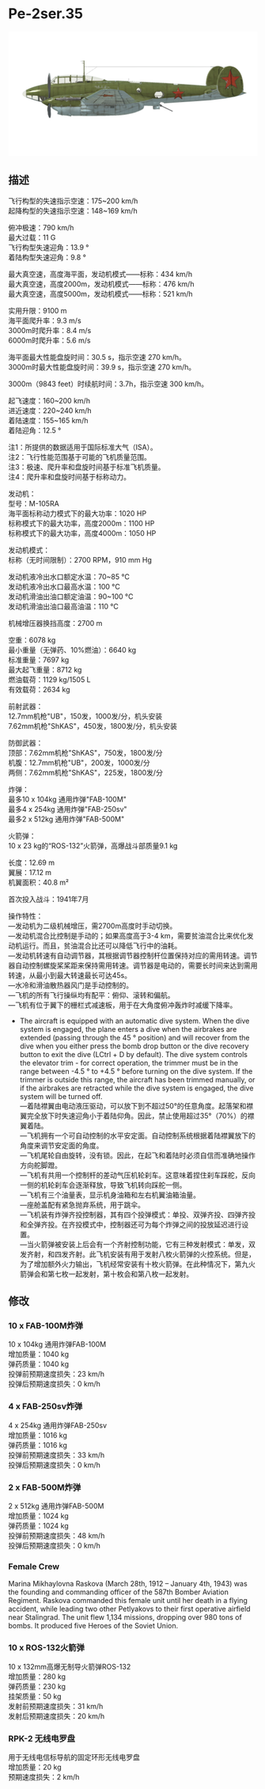 # Pe-2ser.35  
  
![pe2s35](../images/pe2s35.png)  
  
## 描述  
  
飞行构型的失速指示空速：175~200 km/h  
起降构型的失速指示空速：148~169 km/h  
  
俯冲极速：790 km/h  
最大过载：11 G  
飞行构型失速迎角：13.9 °  
着陆构型失速迎角：9.8 °  
  
最大真空速，高度海平面，发动机模式——标称：434 km/h  
最大真空速，高度2000m，发动机模式——标称：476 km/h  
最大真空速，高度5000m，发动机模式——标称：521 km/h  
  
实用升限：9100 m  
海平面爬升率：9.3 m/s  
3000m时爬升率：8.4 m/s  
6000m时爬升率：5.6 m/s  
  
海平面最大性能盘旋时间：30.5 s，指示空速 270 km/h。  
3000m时最大性能盘旋时间：39.9 s，指示空速 270 km/h。  
  
3000m（9843 feet）时续航时间：3.7h，指示空速 300 km/h。  
  
起飞速度：160~200 km/h  
进近速度：220~240 km/h  
着陆速度：155~165 km/h  
着陆迎角：12.5 °  
  
注1：所提供的数据适用于国际标准大气（ISA）。  
注2：飞行性能范围基于可能的飞机质量范围。  
注3：极速、爬升率和盘旋时间基于标准飞机质量。  
注4：爬升率和盘旋时间基于标称动力。  
  
发动机：  
型号：M-105RA  
海平面标称动力模式下的最大功率：1020 HP  
标称模式下的最大功率，高度2000m：1100 HP  
标称模式下的最大功率，高度4000m：1050 HP  
  
发动机模式：  
标称（无时间限制）：2700 RPM，910 mm Hg  
  
发动机液冷出水口额定水温：70~85 °C  
发动机液冷出水口最高水温：100 °C  
发动机滑油出油口额定油温：90~100 °C  
发动机滑油出油口最高油温：110 °C  
  
机械增压器换挡高度：2700 m  
  
空重：6078 kg  
最小重量（无弹药、10%燃油）：6640 kg  
标准重量：7697 kg  
最大起飞重量：8712 kg  
燃油载荷：1129 kg/1505 L  
有效载荷：2634 kg  
  
前射武器：  
12.7mm机枪"UB"，150发，1000发/分，机头安装  
7.62mm机枪"ShKAS"，450发，1800发/分，机头安装  
  
防御武器：  
顶部：7.62mm机枪"ShKAS"，750发，1800发/分  
机腹：12.7mm机枪"UB"，200发，1000发/分  
两侧：7.62mm机枪"ShKAS"，225发，1800发/分  
  
炸弹：  
最多10 x 104kg 通用炸弹"FAB-100M"  
最多4 x 254kg 通用炸弹"FAB-250sv"  
最多2 x 512kg 通用炸弹"FAB-500M"  
  
火箭弹：  
10 x 23 kg的“ROS-132”火箭弹，高爆战斗部质量9.1 kg  
  
长度：12.69 m  
翼展：17.12 m  
机翼面积：40.8 m²  
  
首次投入战斗：1941年7月  
  
操作特性：  
—发动机为二级机械增压，需2700m高度时手动切换。  
—发动机混合比控制是手动的；如果高度高于3-4 km，需要贫油混合比来优化发动机运行。而且，贫油混合比还可以降低飞行中的油耗。  
—发动机转速有自动调节器，其根据调节器控制杆位置保持对应的需用转速。调节器自动控制螺旋桨桨距来保持需用转速。调节器是电动的，需要长时间来达到需用转速，从最小到最大转速最长可达45s。  
—水冷和滑油散热器风门是手动控制的。  
—飞机的所有飞行操纵均有配平：俯仰、滚转和偏航。  
—飞机有位于翼下的栅栏式减速板，用于在大角度俯冲轰炸时减缓下降率。  
- The aircraft is equipped with an automatic dive system. When the dive system is engaged, the plane enters a dive when the airbrakes are extended (passing through the 45 ° position) and will recover from the dive when you either press the bomb drop button or the dive recovery button to exit the dive (LCtrl + D by default). The dive system controls the elevator trim - for correct operation, the trimmer must be in the range between -4.5 ° to +4.5 ° before turning on the dive system. If the trimmer is outside this range, the aircraft has been trimmed manually, or if the airbrakes are retracted while the dive system is engaged, the dive system will be turned off.  
—着陆襟翼由电动液压驱动，可以放下到不超过50°的任意角度。起落架和襟翼完全放下时失速迎角小于着陆仰角。因此，禁止使用超过35°（70%）的襟翼着陆。  
—飞机拥有一个可自动控制的水平安定面。自动控制系统根据着陆襟翼放下的角度来调节安定面的角度。  
—飞机尾轮自由旋转，没有锁。因此，在起飞和着陆时必须自信而准确地操作方向舵脚蹬。  
—飞机有共用一个控制杆的差动气压机轮刹车。这意味着捏住刹车踩舵，反向一侧的机轮刹车会逐渐释放，导致飞机转向踩舵一侧。  
—飞机有三个油量表，显示机身油箱和左右机翼油箱油量。  
—座舱盖配有紧急抛弃系统，用于跳伞。  
—飞机装有炸弹齐投控制器，其有四个投弹模式：单投、双弹齐投、四弹齐投和全弹齐投。在齐投模式中，控制器还可为每个炸弹之间的投放延迟进行设置。  
—当火箭弹被安装上后会有一个齐射控制功能，它有三种发射模式：单发，双发齐射，和四发齐射。此飞机安装有用于发射八枚火箭弹的火控系统。但是，为了增加额外火力输出，飞机经常安装有十枚火箭弹。在此种情况下，第九火箭弹会和第七枚一起发射，第十枚会和第八枚一起发射。  
  
## 修改  
  
  
### 10 x FAB-100M炸弹  
  
10 x 104kg 通用炸弹FAB-100M  
增加质量：1040 kg  
弹药质量：1040 kg  
投弹前预期速度损失：23 km/h  
投弹后预期速度损失：0 km/h  
  
### 4 x FAB-250sv炸弹  
  
4 x 254kg 通用炸弹FAB-250sv  
增加质量：1016 kg  
弹药质量：1016 kg  
投弹前预期速度损失：33 km/h  
投弹后预期速度损失：0 km/h  
  
### 2 x FAB-500M炸弹  
  
2 x 512kg 通用炸弹FAB-500M  
增加质量：1024 kg  
弹药质量：1024 kg  
投弹前预期速度损失：48 km/h  
投弹后预期速度损失：0 km/h  
  
### Female Crew  
  
Marina Mikhaylovna Raskova (March 28th, 1912 – January 4th, 1943) was the founding and commanding officer of the 587th Bomber Aviation Regiment. Raskova commanded this female unit until her death in a flying accident, while leading two other Petlyakovs to their first operative airfield near Stalingrad. The unit flew 1,134 missions, dropping over 980 tons of bombs. It produced five Heroes of the Soviet Union.  ﻿
  
### 10 x ROS-132火箭弹  
  
10 x 132mm高爆无制导火箭弹ROS-132  
增加质量：280 kg  
弹药质量：230 kg  
挂架质量：50 kg  
发射前预期速度损失：31 km/h  
发射后预期速度损失：20 km/h  
  
### RPK-2 无线电罗盘  
  
用于无线电信标导航的固定环形无线电罗盘  
增加质量：20 kg  
预期速度损失：2 km/h  